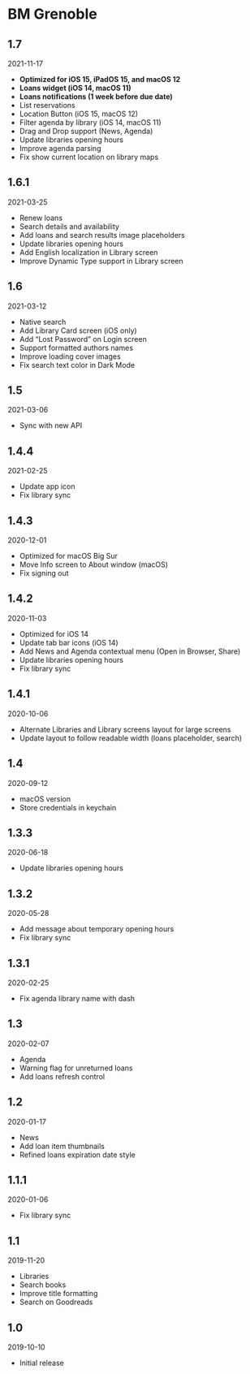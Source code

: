 # BM Grenoble

## 1.7

2021-11-17

- **Optimized for iOS 15, iPadOS 15, and macOS 12**
- **Loans widget (iOS 14, macOS 11)**
- **Loans notifications (1 week before due date)**
- List reservations
- Location Button (iOS 15, macOS 12)
- Filter agenda by library (iOS 14, macOS 11)
- Drag and Drop support (News, Agenda)
- Update libraries opening hours
- Improve agenda parsing
- Fix show current location on library maps


## 1.6.1

2021-03-25

- Renew loans
- Search details and availability
- Add loans and search results image placeholders
- Update libraries opening hours
- Add English localization in Library screen
- Improve Dynamic Type support in Library screen


## 1.6

2021-03-12

- Native search
- Add Library Card screen (iOS only)
- Add “Lost Password” on Login screen
- Support formatted authors names
- Improve loading cover images
- Fix search text color in Dark Mode


## 1.5

2021-03-06

- Sync with new API


## 1.4.4

2021-02-25

- Update app icon
- Fix library sync


## 1.4.3

2020-12-01

- Optimized for macOS Big Sur
- Move Info screen to About window (macOS)
- Fix signing out


## 1.4.2

2020-11-03

- Optimized for iOS 14
- Update tab bar icons (iOS 14)
- Add News and Agenda contextual menu (Open in Browser, Share)
- Update libraries opening hours
- Fix library sync


## 1.4.1

2020-10-06

- Alternate Libraries and Library screens layout for large screens
- Update layout to follow readable width (loans placeholder, search)


## 1.4

2020-09-12

- macOS version
- Store credentials in keychain


## 1.3.3

2020-06-18

- Update libraries opening hours


## 1.3.2

2020-05-28

- Add message about temporary opening hours
- Fix library sync


## 1.3.1

2020-02-25

- Fix agenda library name with dash


## 1.3

2020-02-07

- Agenda
- Warning flag for unreturned loans
- Add loans refresh control


## 1.2

2020-01-17

- News
- Add loan item thumbnails
- Refined loans expiration date style


## 1.1.1

2020-01-06

- Fix library sync


## 1.1

2019-11-20

- Libraries
- Search books
- Improve title formatting
- Search on Goodreads


## 1.0

2019-10-10

- Initial release
